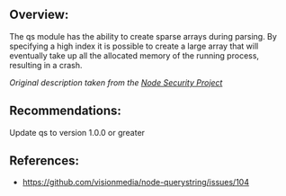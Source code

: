 ## Overview:
The qs module has the ability to create sparse arrays during parsing. By specifying a high index it is possible to create a large array that will eventually take up all the allocated memory of the running process, resulting in a crash.

_Original description taken from the [Node Security Project](https://nodesecurity.io/)_

## Recommendations:
Update qs to version 1.0.0 or greater

## References:
- https://github.com/visionmedia/node-querystring/issues/104

